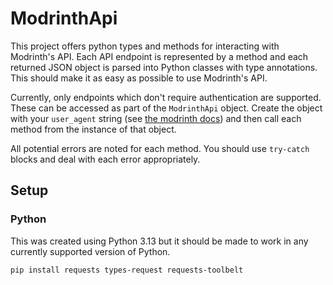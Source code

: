 # ModrinthApi

This project offers python types and methods
for interacting with Modrinth's API.
Each API endpoint is represented by a method
and each returned JSON object is parsed into Python classes
with type annotations.
This should make it as easy as possible to use Modrinth's API.

Currently, only endpoints which don't require authentication are supported.
These can be accessed as part of the `ModrinthApi` object.
Create the object with your `user_agent` string
(see [the modrinth docs](https://docs.modrinth.com/api/#authentication))
and then call each method from the instance of that object.

All potential errors are noted for each method.
You should use `try-catch` blocks and deal with each error appropriately.

## Setup

### Python

This was created using Python 3.13
but it should be made to work in any currently supported version of Python.

`pip install requests types-request requests-toolbelt`